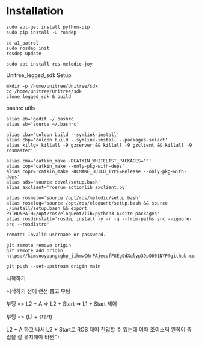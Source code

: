# Installation

```
sudo apt-get install python-pip
sudo pip install -U rosdep

cd a1_patrol
sudo rosdep init
rosdep update

sudo apt install ros-melodic-joy

```

Unitree_legged_sdk Setup

```
mkdir -p /home/unitree/Unitree/sdk
cd /home/unitree/Unitree/sdk
clone legged_sdk & build
```

bashrc utils

```
alias eb='gedit ~/.bashrc'
alias sb='source ~/.bashrc'

alias cba='colcon build --symlink-install'
alias cbp='colcon build --symlink-install --packages-select'
alias killg='killall -9 gzserver && killall -9 gzclient && killall -9 rosmaster'

alias cma='catkin_make -DCATKIN_WHITELIST_PACKAGES=""'
alias cop='catkin_make --only-pkg-with-deps'
alias copr='catkin_make -DCMAKE_BUILD_TYPE=Release --only-pkg-with-deps'
alias sds='source devel/setup.bash'
alias axclient='rosrun actionlib axclient.py'

alias rosmelo='source /opt/ros/melodic/setup.bash'
alias roseloq='source /opt/ros/eloquent/setup.bash && source ./install/setup.bash && export PYTHONPATH=/opt/ros/eloquent/lib/python3.6/site-packages'
alias rosdinstall='rosdep install -y -r -q --from-paths src --ignore-src --rosdistro'
```


```
remote: Invalid username or password.

git remote remove origin
git remote add origin https://kimsooyoung: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@github.com/kimsooyoung/a1_patrol.git/

git push --set-upstream origin main
```

시작하기

시작하기 전에 랜선 뽑고 부팅

부팅 => L2 + A => L2 + Start => L1 + Start 제어


부팅 => (L1 + start)

L2 + A 하고 나서 L2 + Start로 ROS 제어 진입할 수 있는데 이때 조이스틱 왼쪽이 중립을 잘 유지해야 바뀐다.
